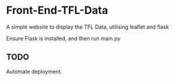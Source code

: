 # Front-End-TFL-Data
A simple website to display the TFL Data, utilising leaflet and flask

Ensure Flask is installed, and then run main.py

## TODO
Automate deployment.
